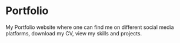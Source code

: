 # Portfolio
My Portfolio website where one can find me on different social media platforms, download my CV, view my skills and projects.
